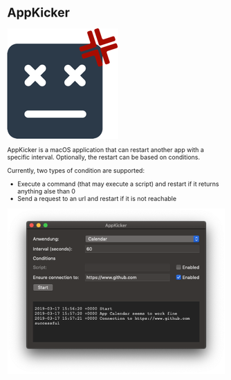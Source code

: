 # AppKicker

![](Icon.png)

AppKicker is a macOS application that can restart another app with a specific interval. Optionally, the restart can be based on conditions.

Currently, two types of condition are supported:

* Execute a command (that may execute a script) and restart if it returns anything alse than 0
* Send a request to an url and restart if it is not reachable

![](Screenshot.png)
